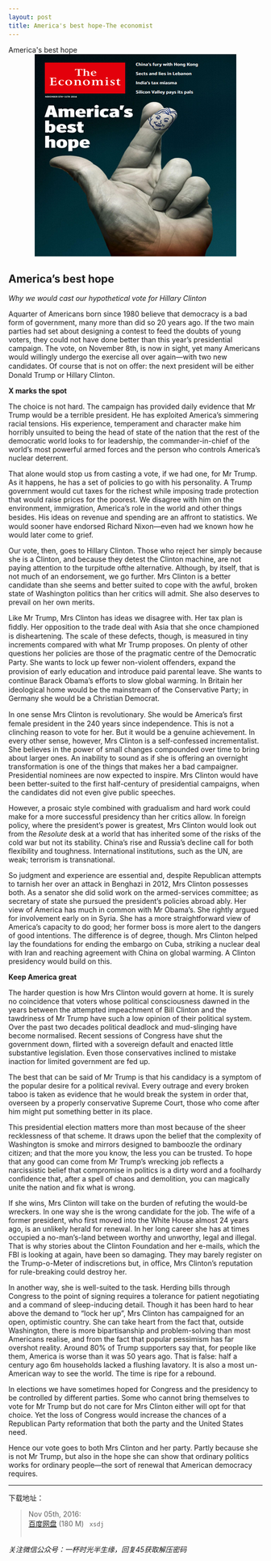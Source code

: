 ```yaml
---
layout: post
title: America's best hope-The economist
---
```


<div class="message">
	America's best hope
</div>


<div style="position: relative; max-width: 400px; 
    margin: 0 auto;">
<img src="/public/img/the-economist/2016.11.05.jpg" />
</div>

<!-- more -->

## America’s best hope

*Why we would cast our hypothetical vote for Hillary Clinton*

Aquarter of Americans born since 1980 believe that democracy is a bad form of government, many more than did so 20 years ago. If the two main parties had set about designing a contest to feed the doubts of young voters, they could not have done better than this year’s presidential campaign. The vote, on November 8th, is now in sight, yet many Americans would willingly undergo the exercise all over again—with two new candidates. Of course that is not on oﬀer: the next president will be either Donald Trump or Hillary Clinton.

**X marks the spot**

The choice is not hard. The campaign has provided daily evidence that Mr Trump would be a terrible president. He has exploited America’s simmering racial tensions. His experience, temperament and character make him horribly unsuited to being the head of state of the nation that the rest of the democratic world looks to for leadership, the commander-in-chief of the world’s most powerful armed forces and the person who controls America’s nuclear deterrent.

That alone would stop us from casting a vote, if we had one, for Mr Trump. As it happens, he has a set of policies to go with his personality. A Trump government would cut taxes for the richest while imposing trade protection that would raise prices for the poorest. We disagree with him on the environment, immigration, America’s role in the world and other things besides. His ideas on revenue and spending are an aﬀront to statistics. We would sooner have endorsed Richard Nixon—even had we known how he would later come to grief.

Our vote, then, goes to Hillary Clinton. Those who reject her simply because she is a Clinton, and because they detest the Clinton machine, are not paying attention to the turpitude ofthe alternative. Although, by itself, that is not much of an endorsement, we go further. Mrs Clinton is a better candidate than she seems and better suited to cope with the awful, broken state of Washington politics than her critics will admit. She also deserves to prevail on her own merits.

Like Mr Trump, Mrs Clinton has ideas we disagree with. Her tax plan is ﬁddly. Her opposition to the trade deal with Asia that she once championed is disheartening. The scale of these defects, though,  is measured in tiny increments compared with what Mr Trump proposes. On plenty of other questions her policies are those of the pragmatic centre of the Democratic Party. She wants to lock up fewer non-violent oﬀenders, expand the provision of early education and introduce paid parental leave. She wants to continue Barack Obama’s eﬀorts to slow global warming. In Britain her ideological home would be the mainstream of the Conservative Party; in Germany she would be a Christian Democrat.

In one sense Mrs Clinton is revolutionary. She would be America’s ﬁrst female president in the 240 years since independence. This is not a clinching reason to vote for her. But it would be a genuine achievement. In every other sense, however, Mrs Clinton is a self-confessed incrementalist. She believes in the power of small changes compounded over time to bring about larger ones. An inability to sound as if she is offering an overnight transformation is one of the things that makes her a bad campaigner. Presidential nominees are now expected to inspire. Mrs Clinton would have been better-suited to the first half-century of presidential campaigns, when the candidates did not even give public speeches.

However, a prosaic style combined with gradualism and hard work could make for a more successful presidency than her critics allow. In foreign policy, where the president’s power is greatest, Mrs Clinton would look out from the *Resolute* desk at a world that has inherited some of the risks of the cold war but not its stability. China’s rise and Russia’s decline call for both flexibility and toughness. International institutions, such as the UN, are weak; terrorism is transnational.

So judgment and experience are essential and, despite Republican attempts to tarnish her over an attack in Benghazi in 2012, Mrs Clinton possesses both. As a senator she did solid work on the armed-services committee; as secretary of state she pursued the president’s policies abroad ably. Her view of America has much in common with Mr Obama’s. She rightly argued for involvement early on in Syria. She has a more straightforward view of America’s capacity to do good; her former boss is more alert to the dangers of good intentions. The difference is of degree, though. Mrs Clinton helped lay the foundations for ending the embargo on Cuba, striking a nuclear deal with Iran and reaching agreement with China on global warming. A Clinton presidency would build on this.

**Keep America great**

The harder question is how Mrs Clinton would govern at home. It is surely no coincidence that voters whose political consciousness dawned in the years between the attempted impeachment of Bill Clinton and the tawdriness of Mr Trump have such a low opinion of their political system. Over the past two decades political deadlock and mud-slinging have become normalised. Recent sessions of Congress have shut the government down, flirted with a sovereign default and enacted little substantive legislation. Even those conservatives inclined to mistake inaction for limited government are fed up.

The best that can be said of Mr Trump is that his candidacy is a symptom of the popular desire for a political revival. Every outrage and every broken taboo is taken as evidence that he would break the system in order that, overseen by a properly conservative Supreme Court, those who come after him might put something better in its place.

This presidential election matters more than most because of the sheer recklessness of that scheme. It draws upon the belief that the complexity of Washington is smoke and mirrors designed to bamboozle the ordinary citizen; and that the more you know, the less you can be trusted. To hope that any good can come from Mr Trump’s wrecking job reflects a narcissistic belief that compromise in politics is a dirty word and a foolhardy confidence that, after a spell of chaos and demolition, you can magically unite the nation and fix what is wrong.

If she wins, Mrs Clinton will take on the burden of refuting the would-be wreckers. In one way she is the wrong candidate for the job. The wife of a former president, who first moved into the White House almost 24 years ago, is an unlikely herald for renewal. In her long career she has at times occupied a no-man’s-land between worthy and unworthy, legal and illegal. That is why stories about the Clinton Foundation and her e-mails, which the FBI is looking at again, have been so damaging. They may barely register on the Trump-o-Meter of indiscretions but, in office, Mrs Clinton’s reputation for rule-breaking could destroy her.

In another way, she is well-suited to the task. Herding bills through Congress to the point of signing requires a tolerance for patient negotiating and a command of sleep-inducing detail. Though it has been hard to hear above the demand to “lock her up”, Mrs Clinton has campaigned for an open, optimistic country. She can take heart from the fact that, outside Washington, there is more bipartisanship and problem-solving than most Americans realise, and from the fact that popular pessimism has far overshot reality. Around 80% of Trump supporters say that, for people like them, America is worse than it was 50 years ago. That is false: half a century ago 6m households lacked a flushing lavatory. It is also a most un-American way to see the world. The time is ripe for a rebound.

In elections we have sometimes hoped for Congress and the presidency to be controlled by different parties. Some who cannot bring themselves to vote for Mr Trump but do not care for Mrs Clinton either will opt for that choice. Yet the loss of Congress would increase the chances of a Republican Party reformation that both the party and the United States need.

Hence our vote goes to both Mrs Clinton and her party. Partly because she is not Mr Trump, but also in the hope she can show that ordinary politics works for ordinary people—the sort of renewal that American democracy requires.

-----

下载地址：<br/>
>Nov 05th, 2016:<br/>
[百度网盘](http://pan.baidu.com/s/1c1VpbLe) (180 M)&ensp;
`xsdj` <br/><br/>

*关注微信公众号：一杯时光半生缘，回复45获取解压密码*
